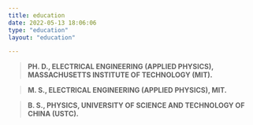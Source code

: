 ```yaml
---
title: education
date: 2022-05-13 18:06:06
type: "education"
layout: "education"

---
```

>**PH. D., ELECTRICAL ENGINEERING (APPLIED PHYSICS), MASSACHUSETTS INSTITUTE OF TECHNOLOGY (MIT).**

>**M. S., ELECTRICAL ENGINEERING (APPLIED PHYSICS), MIT.**

>**B. S., PHYSICS, UNIVERSITY OF SCIENCE AND TECHNOLOGY OF CHINA (USTC).**